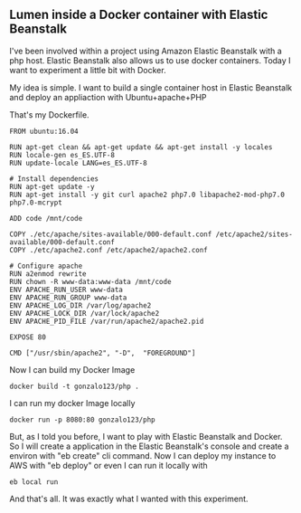 ## Lumen inside a Docker container with Elastic Beanstalk

I've been involved within a project using Amazon Elastic Beanstalk with a php host. Elastic Beanstalk also allows us to use docker containers. Today I want to experiment a little bit with Docker. 

My idea is simple. I want to build a single container host in Elastic Beanstalk and deploy an appliaction with Ubuntu+apache+PHP
 
 
That's my Dockerfile. 
```
FROM ubuntu:16.04

RUN apt-get clean && apt-get update && apt-get install -y locales
RUN locale-gen es_ES.UTF-8
RUN update-locale LANG=es_ES.UTF-8

# Install dependencies
RUN apt-get update -y
RUN apt-get install -y git curl apache2 php7.0 libapache2-mod-php7.0 php7.0-mcrypt

ADD code /mnt/code

COPY ./etc/apache/sites-available/000-default.conf /etc/apache2/sites-available/000-default.conf
COPY ./etc/apache2.conf /etc/apache2/apache2.conf

# Configure apache
RUN a2enmod rewrite
RUN chown -R www-data:www-data /mnt/code
ENV APACHE_RUN_USER www-data
ENV APACHE_RUN_GROUP www-data
ENV APACHE_LOG_DIR /var/log/apache2
ENV APACHE_LOCK_DIR /var/lock/apache2
ENV APACHE_PID_FILE /var/run/apache2/apache2.pid

EXPOSE 80

CMD ["/usr/sbin/apache2", "-D",  "FOREGROUND"]
```

Now I can build my Docker Image
```
docker build -t gonzalo123/php .
```

I can run my docker Image locally

```
docker run -p 8080:80 gonzalo123/php
```

But, as I told you before, I want to play with Elastic Beanstalk and Docker. So I will create a application in the Elastic Beanstalk's console and create a environ with "eb create" cli command. Now I can deploy my instance to AWS with "eb deploy" or even I can run it locally with 

```
eb local run
```

And that's all. It was exactly what I wanted with this experiment.
